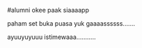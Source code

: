 #alumni
okee paak siaaaapp

paham
set
buka puasa yuk
gaaaassssss.......

ayuuyuyuuu
istimewaaa...........
